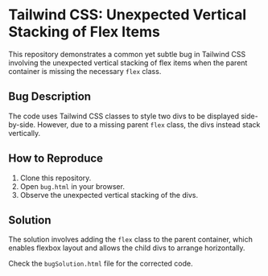 # Tailwind CSS: Unexpected Vertical Stacking of Flex Items

This repository demonstrates a common yet subtle bug in Tailwind CSS involving the unexpected vertical stacking of flex items when the parent container is missing the necessary `flex` class.

## Bug Description
The code uses Tailwind CSS classes to style two divs to be displayed side-by-side. However, due to a missing parent `flex` class, the divs instead stack vertically.

## How to Reproduce
1. Clone this repository.
2. Open `bug.html` in your browser.
3. Observe the unexpected vertical stacking of the divs.

## Solution
The solution involves adding the `flex` class to the parent container, which enables flexbox layout and allows the child divs to arrange horizontally.

Check the `bugSolution.html` file for the corrected code.